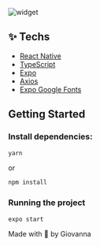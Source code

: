 ![widget](https://user-images.githubusercontent.com/71105672/167448370-2522fe2a-d6bd-4eb8-9ea6-f24cab5a3910.png)

## ✨ Techs

- [React Native](https://reactnative.dev/docs/getting-started)
- [TypeScript](https://www.typescriptlang.org)
- [Expo](https://docs.expo.dev)
- [Axios](https://axios-http.com/ptbr/docs/intro)
- [Expo Google Fonts](https://docs.expo.dev/guides/using-custom-fonts)



## Getting Started
### Install dependencies:

```bash
yarn
```

or

```bash
npm install
```

### Running the project

```cl
expo start
``` 

Made with 💜 by Giovanna
